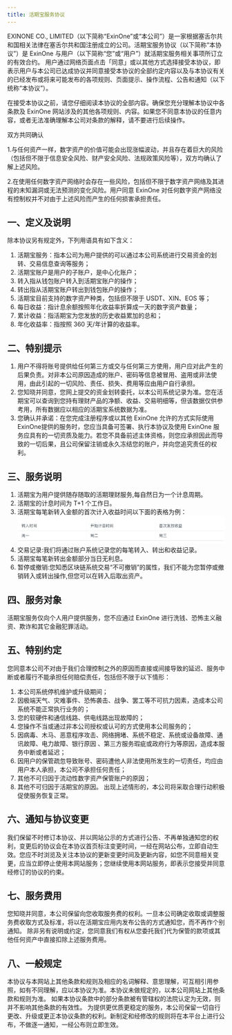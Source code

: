 ```yaml
---
title: 活期宝服务协议
---
```


EXINONE CO., LIMITED（以下简称“ExinOne”或“本公司”）是一家根据塞舌尔共和国相关法律在塞舌尔共和国注册成立的公司。活期宝服务协议（以下简称“本协议”）是 ExinOne 与用户（以下简称“您”或“用户”）就活期宝服务相关事项所订立的有效合约。 用户通过网络页面点击「同意」或以其他方式选择接受本协议，即表示用户与本公司已达成协议并同意接受本协议的全部约定内容以及与本协议有关的已经发布或将来可能发布的各项规则、页面提示、操作流程、公告和通知（以下统称“本协议”）。

在接受本协议之前，请您仔细阅读本协议的全部内容。确保您充分理解本协议中各条款及 ExinOne 网站涉及的其他各项规则、内容。如果您不同意本协议的任意内容，或者无法准确理解本公司对条款的解释，请不要进行后续操作。

双方共同确认

1.与任何资产一样，数字资产的价值可能会出现涨幅波动，并且存在着巨大的风险（包括但不限于信息安全风险、财产安全风险、法规政策风险等），双方均确认了解上述风险。

2.在使用任何数字资产网络时会存在一些风险，包括但不限于数字资产网络及其进程的未知漏洞或无法预测的变化风险。用户同意 ExinOne 对任何数字资产网络没有控制权并不对由于上述风险而产生的任何损害承担责任。

## 一、定义及说明

除本协议另有规定外，下列用语具有如下含义：

1. 活期宝服务：指本公司为用户提供的可以通过本公司系统进行交易资金的划转、交易信息查询等服务；
2. 活期宝账户是用户的子账户，是中心化账户；
3. 转入指从钱包账户转入到活期宝账户的操作；
4. 转出指从活期宝账户转出到钱包账户的操作；
5. 活期宝目前支持的数字资产种类，包括但不限于 USDT、XIN、EOS 等；
6. 每日收益：指计息余额按照年化收益率折算成一天的数字资产数量；
7. 累计收益：指活期宝为您发放的历史收益累加的总和；
8. 年化收益率：指按照 360 天/年计算的收益率。

## 二、特别提示

1. 用户不得将账号提供给任何第三方或交与任何第三方使用，用户应对此产生的后果负责。对非本公司原因造成的账户、密码等信息被冒用、盗用或非法使用，由此引起的一切风险、责任、损失、费用等应由用户自行承担。
2. 您知晓并同意，您网上提交的资金划转委托，以本公司系统记录为准。您在活期宝可以查询到您持有理财产品的净额、收益、交易明细等，但该数据仅供参考用，所有数据应以相应的活期宝系统数据为准。
3. 您确认并承诺：在您完成注册程序或以其他 ExinOne 允许的方式实际使用 ExinOne提供的服务时，您应当具备可签署、执行本协议及使用 ExinOne 服务应具有的一切资质及能力。若您不具备前述主体资格，则您应承担因此而导致的一切后果，且公司保留注销或永久冻结您的账户，并向您追究责任的权利。

## 三、服务说明

1. 活期宝为用户提供随存随取的活期理财服务,每自然日为一个计息周期。
2. 活期宝的计息时间为 T+1 个工作日。
3. 活期宝每笔新转入金额的首次计入收益时间以下面的表格为例：
![sav](./sav1.jpg)
4. 交易记录:我们将通过账户系统记录您的每笔转入、转出和收益记录。
5. 活期宝每笔新转出金额部分当日无利息。
6. 暂停或撤销:您知悉区块链系统交易“不可撤销”的属性，我们不能为您暂停或撤销转入或转出操作,但您可以在转入后取出资产。

## 四、服务对象
活期宝服务仅向个人用户提供服务，您不应通过 ExinOne 进行洗钱、恐怖主义融资、欺诈和其它金融犯罪活动。

## 五、特别约定
您同意本公司不对由于我们合理控制之外的原因而直接或间接导致的延迟、服务中断或者履行不能承担任何赔偿责任，包括但不限于以下情形：

1. 本公司系统停机维护或升级期间；
2. 因极端天气、灾难事件、恐怖袭击、战争、罢工等不可抗力因素，造成本公司系统不能正常执行业务的；
3. 您的软硬件和通信线路、供电线路出现故障的；
4. 您操作不当或通过非本公司授权或认可的方式使用本公司服务的；
5. 因病毒、木马、恶意程序攻击、网络拥堵、系统不稳定、系统或设备故障、通讯故障、电力故障、银行原因 、第三方服务瑕疵或政府行为等原因，造成本服务中断或者延迟；
6. 因用户的保管疏忽导致账号、密码遭他人非法使用所发生的一切责任，均应由用户本人承担，本公司不承担任何责任；
7. 其他不可归因于流动性数字资产保管账户的原因；
8. 其他不可归因于活期宝的原因。
出现上述情形的，本公司将采取合理行动积极促使服务恢复正常。

## 六、通知与协议变更

我们保留不时修订本协议、并以网站公示的方式进行公告、不再单独通知您的权利，变更后的协议会在本协议首页标注变更时间，一经在网站公布，立即自动生效。您应不时浏览及关注本协议的更新变更时间及更新内容，如您不同意相关变更，应当立即停止使用本网站服务；您继续使用本网站服务，即表示您接受并同意经修订的协议的约束。

## 七、服务费用

您知晓并同意，本公司保留向您收取服务费的权利。一旦本公司确定收取或调整服务费收取方式及标准，将以在活期宝应用内发布公告的方式通知您，而不再作个别通知。 
除非另有说明或约定，您同意我们有权从您委托我们代为保管的款项或其他任何资产中直接扣除上述服务费用。

## 八、一般规定

本协议与本网站上其他条款和规则及相应的名词解释、意思理解，可互相引用参照，如有不同理解，应以本协议为准。本协议未做规定的，以本公司网站上其他条款和规则为准。
如果本协议条款中的部分条款被有管辖权的法院认定为无效，则并不影响其他条款的有效性。
为提供更优质更稳定的服务，本公司保留一切自行更改、升级或更正本协议条款的权利。新制定和经修改的规则将在本平台上进行公布，不做逐一通知，一经公布则立即生效。
